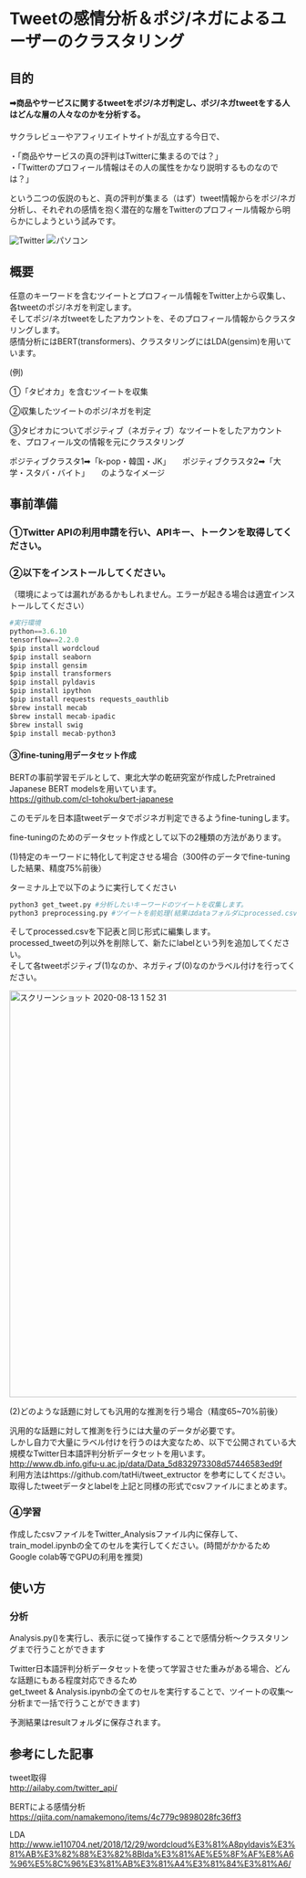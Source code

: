 # Tweetの感情分析＆ポジ/ネガによるユーザーのクラスタリング

## 目的
#### ➡︎商品やサービスに関するtweetをポジ/ネガ判定し、ポジ/ネガtweetをする人はどんな層の人々なのかを分析する。

サクラレビューやアフィリエイトサイトが乱立する今日で、

・「商品やサービスの真の評判はTwitterに集まるのでは？」<br>
・「Twitterのプロフィール情報はその人の属性をかなり説明するものなのでは？」 

という二つの仮説のもと、真の評判が集まる（はず）tweet情報からをポジ/ネガ分析し、それぞれの感情を抱く潜在的な層をTwitterのプロフィール情報から明らかにしようという試みです。

![Twitter](https://user-images.githubusercontent.com/62980317/91154389-6e9ab080-e6fc-11ea-974d-6d847e578818.jpg) ![パソコン](https://user-images.githubusercontent.com/62980317/91154707-c802df80-e6fc-11ea-8266-5738dc7297d8.jpeg)

## 概要
任意のキーワードを含むツイートとプロフィール情報をTwitter上から収集し、各tweetのポジ/ネガを判定します。<br>
そしてポジ/ネガtweetをしたアカウントを、そのプロフィール情報からクラスタリングします。<br>
感情分析にはBERT(transformers)、クラスタリングにはLDA(gensim)を用いています。


(例)

①「タピオカ」を含むツイートを収集

②収集したツイートのポジ/ネガを判定

③タピオカについてポジティブ（ネガティブ）なツイートをしたアカウントを、プロフィール文の情報を元にクラスタリング

ポジティブクラスタ1➡︎「k-pop・韓国・JK」　　ポジティブクラスタ2➡︎「大学・スタバ・バイト」　　のようなイメージ





## 事前準備

### ①Twitter APIの利用申請を行い、APIキー、トークンを取得してください。 

### ②以下をインストールしてください。

（環境によっては漏れがあるかもしれません。エラーが起きる場合は適宜インストールしてください）
```python
#実行環境
python==3.6.10
tensorflow==2.2.0
$pip install wordcloud
$pip install seaborn
$pip install gensim
$pip install transformers
$pip install pyldavis
$pip install ipython
$pip install requests requests_oauthlib
$brew install mecab
$brew install mecab-ipadic
$brew install swig
$pip install mecab-python3
```

#### ③fine-tuning用データセット作成

BERTの事前学習モデルとして、東北大学の乾研究室が作成したPretrained Japanese BERT modelsを用いています。<br>
https://github.com/cl-tohoku/bert-japanese

このモデルを日本語tweetデータでポジネガ判定できるようfine-tuningします。<br> 

fine-tuningのためのデータセット作成として以下の2種類の方法があります。

(1)特定のキーワードに特化して判定させる場合（300件のデータでfine-tuningした結果、精度75%前後）

ターミナル上で以下のように実行してください
```python
python3 get_tweet.py #分析したいキーワードのツイートを収集します。
python3 preprocessing.py #ツイートを前処理(結果はdataフォルダにprocessed.csvとして保存されます)
```
そしてprocessed.csvを下記表と同じ形式に編集します。<br>
processed_tweetの列以外を削除して、新たにlabelという列を追加してください。<br>
そして各tweetポジティブ(1)なのか、ネガティブ(0)なのかラベル付けを行ってください。

<img width="713" alt="スクリーンショット 2020-08-13 1 52 31" src="https://user-images.githubusercontent.com/62980317/90303682-d9710e00-deea-11ea-84f9-51febc342b14.png">


(2)どのような話題に対しても汎用的な推測を行う場合（精度65~70%前後）

汎用的な話題に対して推測を行うには大量のデータが必要です。<br>
しかし自力で大量にラベル付けを行うのは大変なため、以下で公開されている大規模なTwitter日本語評判分析データセットを用います。<br>
http://www.db.info.gifu-u.ac.jp/data/Data_5d832973308d57446583ed9f <br>
利用方法はhttps://github.com/tatHi/tweet_extructor を参考にしてください。
取得したtweetデータとlabelを上記と同様の形式でcsvファイルにまとめます。

### ④学習

作成したcsvファイルをTwitter_Analysisファイル内に保存して、train_model.ipynbの全てのセルを実行してください。(時間がかかるためGoogle colab等でGPUの利用を推奨)


## 使い方

### 分析
Analysis.py()を実行し、表示に従って操作することで感情分析〜クラスタリングまで行うことができます<br>

Twitter日本語評判分析データセットを使って学習させた重みがある場合、どんな話題にもある程度対応できるため<br>
get_tweet & Analysis.ipynbの全てのセルを実行することで、ツイートの収集〜分析まで一括で行うことができます)

予測結果はresultフォルダに保存されます。


## 参考にした記事

tweet取得<br>
http://ailaby.com/twitter_api/

BERTによる感情分析<br>
https://qiita.com/namakemono/items/4c779c9898028fc36ff3

LDA<br>
http://www.ie110704.net/2018/12/29/wordcloud%E3%81%A8pyldavis%E3%81%AB%E3%82%88%E3%82%8Blda%E3%81%AE%E5%8F%AF%E8%A6%96%E5%8C%96%E3%81%AB%E3%81%A4%E3%81%84%E3%81%A6/
